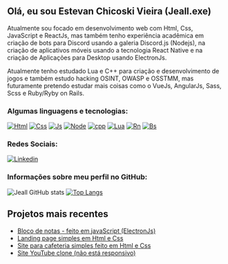 ## Olá, eu sou Estevan Chicoski Vieira (Jeall.exe)

Atualmente sou focado em desenvolvimento web com Html, Css, JavaScript e ReactJs, mas também tenho experiência acadêmica em criação de bots para Discord usando a galeria Discord.js (Nodejs), na criação de aplicativos móveis usando a tecnologia React Native e na criação de Aplicações para Desktop usando ElectronJs.

Atualmente tenho estudado Lua e C++ para criação e desenvolvimento de jogos e também estudo hacking OSINT, OWASP e OSSTMM, mas futuramente pretendo estudar mais coisas como o VueJs, AngularJs, Sass, Scss e Ruby/Ryby on Rails.


### Algumas linguagens e tecnologias:

[![Html](https://img.shields.io/badge/HTML5-E34F26?style=for-the-badge&logo=html5&logoColor=white)]() [![Css](https://img.shields.io/badge/CSS3-1572B6?style=for-the-badge&logo=css3&logoColor=white)]() [![Js](https://img.shields.io/badge/JavaScript-F7DF1E?style=for-the-badge&logo=javascript&logoColor=black)]() [![Node](https://img.shields.io/badge/Node.js-43853D?style=for-the-badge&logo=node.js&logoColor=white)]() [![cpp](https://img.shields.io/badge/C%2B%2B-00599C?style=for-the-badge&logo=c%2B%2B&logoColor=white)]() [![Lua](https://img.shields.io/badge/Lua-2C2D72?style=for-the-badge&logo=lua&logoColor=white)]() [![Rn](https://img.shields.io/badge/React_Native-20232A?style=for-the-badge&logo=react&logoColor=61DAFB)]() [![Bs](https://img.shields.io/badge/Bootstrap-563D7C?style=for-the-badge&logo=bootstrap&logoColor=white)]()

### Redes Sociais:

[![Linkedin](https://img.shields.io/badge/LinkedIn-0077B5?style=for-the-badge&logo=linkedin&logoColor=white)](https://www.linkedin.com/in/estevan-chicoski-vieira-79a3a6265/)

### Informações sobre meu perfil no GitHub:

![Jeall GitHub stats](https://github-readme-stats.vercel.app/api?username=EstevanChicoskiVieira&show_icons=true&bg_color=00000000)
[![Top Langs](https://github-readme-stats.vercel.app/api/top-langs/?username=EstevanChicoskiVieira&layout=compact)](https://github.com/EstevanChicoskiVieira/github-readme-stats)

## Projetos mais recentes

- [Bloco de notas - feito em javaScript (ElectronJs)](https://github.com/EstevanChicoskiVieira/Bloco-de-Notas)</br>
- [Landing page simples em Html e Css](https://estevanchicoskivieira.github.io/landingPage/)</br>
- [Site para cafeteria simples feito em Html e Css](https://estevanchicoskivieira.github.io/JeallCoffee/)</br>
- [Site YouTube clone (não está responsivo)](https://estevanchicoskivieira.github.io/youtubeClone/)
